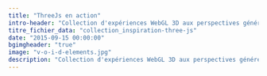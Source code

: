```yaml
---
title: "ThreeJs en action"
intro-header: "Collection d'expériences WebGL 3D aux perspectives généreuses offrant à l'utilisateur une approche renouvelée de l'exploration de contenu."
titre_fichier_data: "collection_inspiration-three-js"
date: "2015-09-15 00:00:00"
bgimgheader: "true"
image: "v-o-i-d-elements.jpg"
description: "Collection d'expériences WebGL 3D aux perspectives généreuses offrant à l'utilisateur une approche renouvelée de l'exploration de contenu"
---
```

